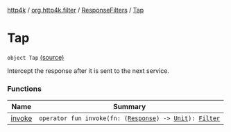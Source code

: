 [http4k](../../../index.md) / [org.http4k.filter](../../index.md) / [ResponseFilters](../index.md) / [Tap](./index.md)

# Tap

`object Tap` [(source)](https://github.com/http4k/http4k/blob/master/http4k-core/src/main/kotlin/org/http4k/filter/ResponseFilters.kt#L15)

Intercept the response after it is sent to the next service.

### Functions

| Name | Summary |
|---|---|
| [invoke](invoke.md) | `operator fun invoke(fn: (`[`Response`](../../../org.http4k.core/-response/index.md)`) -> `[`Unit`](https://kotlinlang.org/api/latest/jvm/stdlib/kotlin/-unit/index.html)`): `[`Filter`](../../../org.http4k.core/-filter/index.md) |
